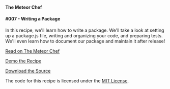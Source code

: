 #### The Meteor Chef
#### \#007 - Writing a Package

In this recipe, we'll learn how to write a package. We'll take a look at setting up a package.js file, writing and organizing your code, and preparing tests. We'll even learn how to document our package and maintain it after release!


[Read on The Meteor Chef](http://themeteorchef.com/recipes/writing-a-package)  

[Demo the Recipe](http://tmc-007-demo.meteor.com)  

[Download the Source](https://github.com/themeteorchef/writing-a-package/archive/master.zip)

The code for this recipe is licensed under the [MIT License](http://opensource.org/licenses/MIT).
